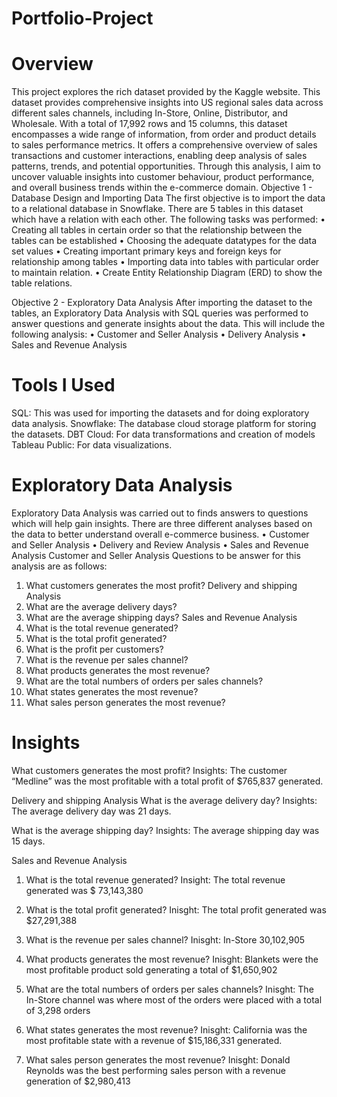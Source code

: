 # Portfolio-Project
# Overview

This project explores the rich dataset provided by the Kaggle website. This dataset provides comprehensive insights into US regional sales data across different sales channels, including In-Store, Online, Distributor, and Wholesale. With a total of 17,992 rows and 15 columns, this dataset encompasses a wide range of information, from order and product details to sales performance metrics. It offers a comprehensive overview of sales transactions and customer interactions, enabling deep analysis of sales patterns, trends, and potential opportunities. Through this analysis, I aim to uncover valuable insights into customer behaviour, product performance, and overall business trends within the e-commerce domain.
Objective 1 - Database Design and Importing Data
The first objective is to import the data to a relational database in Snowflake. There are 5 tables in this dataset which have a relation with each other. The following tasks was performed:
•	Creating all tables in certain order so that the relationship between the tables can be established
•	Choosing the adequate datatypes for the data set values
•	Creating important primary keys and foreign keys for relationship among tables
•	Importing data into tables with particular order to maintain relation.
•	Create Entity Relationship Diagram (ERD) to show the table relations.

Objective 2 - Exploratory Data Analysis
After importing the dataset to the tables, an Exploratory Data Analysis with SQL queries was performed to answer questions and generate insights about the data. This will include the following analysis:
•	Customer and Seller Analysis
•	Delivery Analysis
•	Sales and Revenue Analysis

# Tools I Used
SQL: This was used for importing the datasets and for doing exploratory data analysis.
Snowflake: The database cloud storage platform for storing the datasets.
DBT Cloud: For data transformations and creation of models
Tableau Public: For data visualizations.

# Exploratory Data Analysis
Exploratory Data Analysis was carried out to finds answers to questions which will help gain insights. There are three different analyses based on the data to better understand overall e-commerce business.
•	Customer and Seller Analysis
•	Delivery and Review Analysis
•	Sales and Revenue Analysis 
Customer and Seller Analysis
Questions to be answer for this analysis are as follows:
1.	What customers generates the most profit?
Delivery and shipping Analysis
1.	What are the average delivery days?
2.	What are the average shipping days?
Sales and Revenue Analysis 
1.	What is the total revenue generated?
2.	What is the total profit generated?
3.	What is the profit per customers?
4.	What is the revenue per sales channel?
5.	What products generates the most revenue?
6.	What are the total numbers of orders per sales channels?
7.	What states generates the most revenue?
8.	What sales person generates the most revenue?

# Insights
What customers generates the most profit?
Insights: The customer “Medline” was the most profitable with a total profit of $765,837 generated.

Delivery and shipping Analysis
What is the average delivery day?
Insights:	The average delivery day was 21 days.

What is the average shipping day?
Insights:	The average shipping day was 15 days.


Sales and Revenue Analysis 
1.	What is the total revenue generated?
Insight: The total revenue generated was $ 73,143,380

2.	What is the total profit generated?
Inisght: The total profit generated was $27,291,388

3.	What is the revenue per sales channel?
Inisght: 
In-Store	30,102,905

4.	What products generates the most revenue?
Inisght: Blankets were the most profitable product sold generating a total of	$1,650,902


5.	What are the total numbers of orders per sales channels?
Inisght: The In-Store channel was where most of the orders were placed with a total of 3,298 orders

6.	What states generates the most revenue?
Inisght: California was the most profitable state with a revenue of $15,186,331 generated.

7.	What sales person generates the most revenue?
Inisght: Donald Reynolds was the best performing sales person with a revenue generation of $2,980,413


